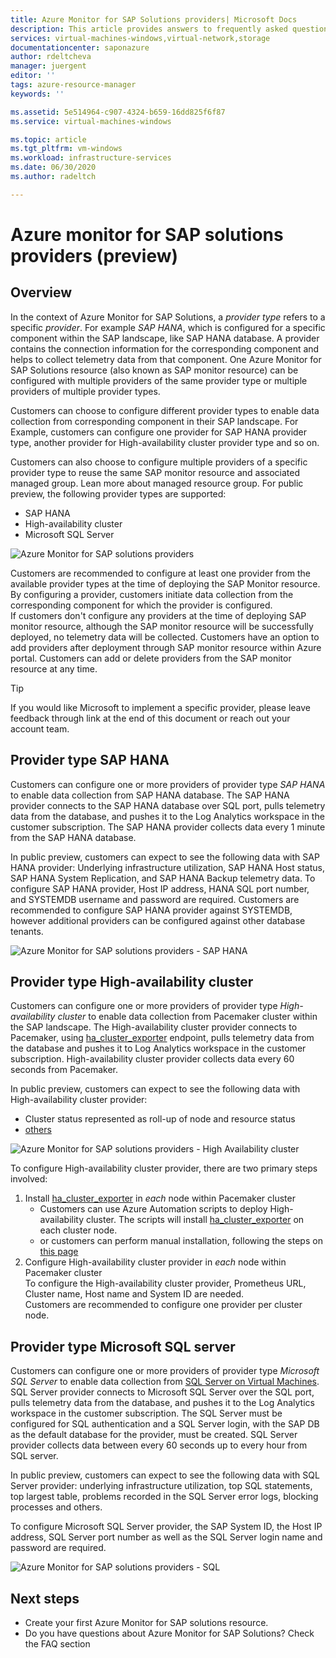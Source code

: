 ```yaml
---
title: Azure Monitor for SAP Solutions providers| Microsoft Docs
description: This article provides answers to frequently asked questions about Azure monitor for SAP solutions
services: virtual-machines-windows,virtual-network,storage
documentationcenter: saponazure
author: rdeltcheva
manager: juergent
editor: ''
tags: azure-resource-manager
keywords: ''

ms.assetid: 5e514964-c907-4324-b659-16dd825f6f87
ms.service: virtual-machines-windows

ms.topic: article
ms.tgt_pltfrm: vm-windows
ms.workload: infrastructure-services
ms.date: 06/30/2020
ms.author: radeltch

---
```


# Azure monitor for SAP solutions providers (preview)

## Overview  

In the context of Azure Monitor for SAP Solutions, a *provider type* refers to a specific *provider*. For example *SAP HANA*, which is configured for a specific component within the SAP landscape, like SAP HANA database. A provider contains the connection information for the corresponding component and helps to collect telemetry data from that component. One Azure Monitor for SAP Solutions resource (also known as SAP monitor resource) can be configured with multiple providers of the same provider type or multiple providers of multiple provider types.
   
Customers can choose to configure different provider types to enable data collection from corresponding component in their SAP landscape. For Example, customers can configure one provider for SAP HANA provider type, another provider for High-availability cluster provider type and so on.  

Customers can also choose to configure multiple providers of a specific provider type to reuse the same SAP monitor resource and associated managed group. Lean more about managed resource group. 
For public preview, the following provider types are supported:   
- SAP HANA
- High-availability cluster
- Microsoft SQL Server

![Azure Monitor for SAP solutions providers](./media/azure-monitor-sap/azure-monitor-sap-providers.png)

Customers are recommended to configure at least one provider from the available provider types at the time of deploying the SAP Monitor resource. By configuring a provider, customers initiate data collection from the corresponding component for which the provider is configured.   
If customers don't configure any providers at the time of deploying SAP monitor resource, although the SAP monitor resource will be successfully deployed, no telemetry data will be collected. Customers have an option to add providers after deployment through SAP monitor resource within Azure portal. Customers can add or delete providers from the SAP monitor resource at any time.

> [!Tip]
> If you would like Microsoft to implement a specific provider, please leave feedback through link at the end of this document or reach out your account team.  

## Provider type SAP HANA

Customers can configure one or more providers of provider type *SAP HANA* to enable data collection from SAP HANA database. The SAP HANA provider connects to the SAP HANA database over SQL port, pulls telemetry data from the database, and pushes it to the Log Analytics workspace in the customer subscription. The SAP HANA provider collects data every 1 minute from the SAP HANA database.  

In public preview, customers can expect to see the following data with SAP HANA provider: Underlying infrastructure utilization, SAP HANA Host status, SAP HANA System Replication, and SAP HANA Backup telemetry data. 
To configure SAP HANA provider, Host IP address, HANA SQL port number, and SYSTEMDB username and password are required. Customers are recommended to configure SAP HANA provider against SYSTEMDB, however additional providers can be configured against other database tenants.

![Azure Monitor for SAP solutions providers - SAP HANA](./media/azure-monitor-sap/azure-monitor-sap-providers-hana.png)

## Provider type High-availability cluster
Customers can configure one or more providers of provider type *High-availability cluster* to enable data collection from Pacemaker cluster within the SAP landscape. The High-availability cluster provider connects to Pacemaker,  using [ha_cluster_exporter](https://github.com/ClusterLabs/ha_cluster_exporter) endpoint, pulls telemetry data from the database and pushes it to Log Analytics workspace in the customer subscription. High-availability cluster provider collects data every 60 seconds from Pacemaker.  

In public preview, customers can expect to see the following data with High-availability cluster provider:   
 - Cluster status represented as roll-up of node and resource status 
 - [others](https://github.com/ClusterLabs/ha_cluster_exporter/blob/master/doc/metrics.md) 

![Azure Monitor for SAP solutions providers - High Availability cluster](./media/azure-monitor-sap/azure-monitor-sap-providers-pacemaker-cluster.png)

To configure High-availability cluster provider, there are two primary steps involved: 
1. Install [ha_cluster_exporter](https://github.com/ClusterLabs/ha_cluster_exporter) in *each* node within Pacemaker cluster 
    - Customers can use Azure Automation scripts to deploy High-availability cluster. The scripts will install [ha_cluster_exporter](https://github.com/ClusterLabs/ha_cluster_exporter) on each cluster node.  
    - or customers can perform manual installation, following the steps on [this page](https://github.com/ClusterLabs/ha_cluster_exporter) 
2. Configure High-availability cluster provider in *each* node within Pacemaker cluster  
  To configure the High-availability cluster provider, Prometheus URL, Cluster name, Host name and System ID are needed.   
  Customers are recommended to configure one provider per cluster node.   

## Provider type Microsoft SQL server

Customers can configure one or more providers of provider type *Microsoft SQL Server* to enable data collection from [SQL Server on Virtual Machines](https://azure.microsoft.com/services/virtual-machines/sql-server/). SQL Server provider connects to Microsoft SQL Server over the SQL port, pulls telemetry data from the database, and pushes it to the Log Analytics workspace in the customer subscription. The SQL Server must be configured for SQL authentication and a SQL Server login, with the SAP DB as the default database for the provider, must be created. SQL Server provider collects data between every 60 seconds up to every hour from SQL server.  

In public preview, customers can expect to see the following data with SQL Server provider: underlying infrastructure utilization, top SQL statements, top largest table, problems recorded in the SQL Server error logs, blocking processes and others.  

To configure Microsoft SQL Server provider, the SAP System ID, the Host IP address, SQL Server port number as well as the SQL Server login name and password are required.

![Azure Monitor for SAP solutions providers - SQL](./media/azure-monitor-sap/azure-monitor-sap-providers-sql.png)

## Next steps

- Create your first Azure Monitor for SAP solutions resource.
- Do you have questions about Azure Monitor for SAP Solutions? Check the FAQ section 
